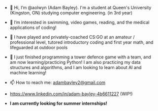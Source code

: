 - 👋 Hi, I’m @aolwyn (Adam Bayley). I'm a student at Queen's University (Kingston, ON) studying computer engineering. (in 3rd year)

- 👀 I’m interested in swimming, video games, reading, and the medical applications of coding! 

- 🔨 I have  played and privately-coached CS:GO at an amateur / professional level, tutored introductory coding and first year math, and lifeguarded at outdoor pools

- 🌱 I just finished programming a tower defence game with a team, and am now learning/practicing Python! I am also practicing my data structures and algorithms, and I am looking to learn about AI and machine learning! 

- 📫 How to reach me: adambayley2@gmail.com
- https://www.linkedin.com/in/adam-bayley-4b6611227 (WIP!)
- **I am currently looking for summer internships!**

<!---
aolwyn/aolwyn is a ✨ special ✨ repository because its `README.md` (this file) appears on your GitHub profile.
You can click the Preview link to take a look at your changes.
--->
